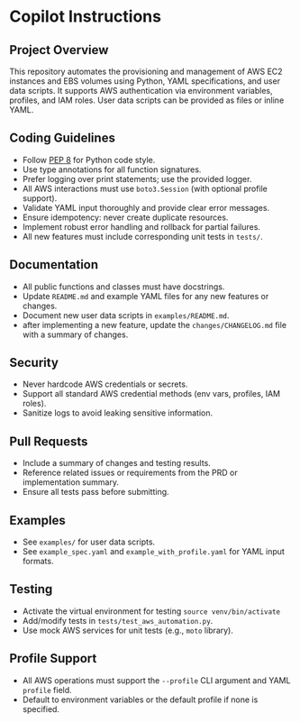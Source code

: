 # Copilot Instructions

## Project Overview

This repository automates the provisioning and management of AWS EC2 instances and EBS volumes using Python, YAML specifications, and user data scripts. It supports AWS authentication via environment variables, profiles, and IAM roles. User data scripts can be provided as files or inline YAML.

## Coding Guidelines

- Follow [PEP 8](https://peps.python.org/pep-0008/) for Python code style.
- Use type annotations for all function signatures.
- Prefer logging over print statements; use the provided logger.
- All AWS interactions must use `boto3.Session` (with optional profile support).
- Validate YAML input thoroughly and provide clear error messages.
- Ensure idempotency: never create duplicate resources.
- Implement robust error handling and rollback for partial failures.
- All new features must include corresponding unit tests in `tests/`.

## Documentation

- All public functions and classes must have docstrings.
- Update `README.md` and example YAML files for any new features or changes.
- Document new user data scripts in `examples/README.md`.
- after implementing a new feature, update the `changes/CHANGELOG.md` file with a summary of changes.

## Security

- Never hardcode AWS credentials or secrets.
- Support all standard AWS credential methods (env vars, profiles, IAM roles).
- Sanitize logs to avoid leaking sensitive information.

## Pull Requests

- Include a summary of changes and testing results.
- Reference related issues or requirements from the PRD or implementation summary.
- Ensure all tests pass before submitting.

## Examples

- See `examples/` for user data scripts.
- See `example_spec.yaml` and `example_with_profile.yaml` for YAML input formats.

## Testing

- Activate the virtual environment for testing `source venv/bin/activate`
- Add/modify tests in `tests/test_aws_automation.py`.
- Use mock AWS services for unit tests (e.g., `moto` library).

## Profile Support

- All AWS operations must support the `--profile` CLI argument and YAML `profile` field.
- Default to environment variables or the default profile if none is specified.
